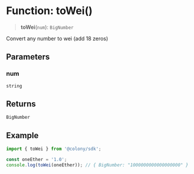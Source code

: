 # Function: toWei()

> **toWei**(`num`): `BigNumber`

Convert any number to wei (add 18 zeros)

## Parameters

### num

`string`

## Returns

`BigNumber`

## Example

```typescript
import { toWei } from '@colony/sdk';

const oneEther = '1.0';
console.log(toWei(oneEther)); // { BigNumber: "1000000000000000000" }
```
